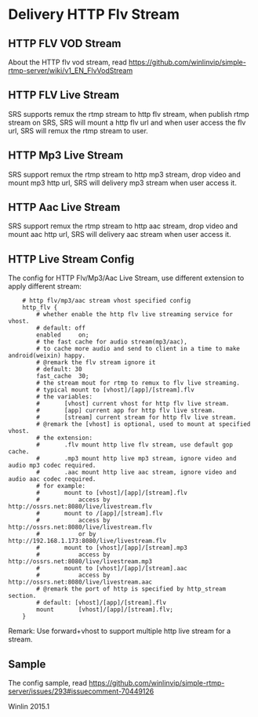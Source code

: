 # Delivery HTTP Flv Stream

## HTTP FLV VOD Stream

About the HTTP flv vod stream, read https://github.com/winlinvip/simple-rtmp-server/wiki/v1_EN_FlvVodStream

## HTTP FLV Live Stream

SRS supports remux the rtmp stream to http flv stream, when publish rtmp stream on SRS, SRS will mount a http flv url and when user access the flv url, SRS will remux the rtmp stream to user.

## HTTP Mp3 Live Stream

SRS support remux the rtmp stream to http mp3 stream, drop video and mount mp3 http url, SRS will delivery mp3 stream when user access it.

## HTTP Aac Live Stream

SRS support remux the rtmp stream to http aac stream, drop video and mount aac http url, SRS will delivery aac stream when user access it.

## HTTP Live Stream Config

The config for HTTP Flv/Mp3/Aac Live Stream, use different extension to apply different stream:

```
    # http flv/mp3/aac stream vhost specified config
    http_flv {
        # whether enable the http flv live streaming service for vhost.
        # default: off
        enabled     on;
        # the fast cache for audio stream(mp3/aac),
        # to cache more audio and send to client in a time to make android(weixin) happy.
        # @remark the flv stream ignore it
        # default: 30
        fast_cache  30;
        # the stream mout for rtmp to remux to flv live streaming.
        # typical mount to [vhost]/[app]/[stream].flv
        # the variables:
        #       [vhost] current vhost for http flv live stream.
        #       [app] current app for http flv live stream.
        #       [stream] current stream for http flv live stream.
        # @remark the [vhost] is optional, used to mount at specified vhost.
        # the extension:
        #       .flv mount http live flv stream, use default gop cache.
        #       .mp3 mount http live mp3 stream, ignore video and audio mp3 codec required.
        #       .aac mount http live aac stream, ignore video and audio aac codec required.
        # for example:
        #       mount to [vhost]/[app]/[stream].flv
        #           access by http://ossrs.net:8080/live/livestream.flv
        #       mount to /[app]/[stream].flv
        #           access by http://ossrs.net:8080/live/livestream.flv
        #           or by http://192.168.1.173:8080/live/livestream.flv
        #       mount to [vhost]/[app]/[stream].mp3
        #           access by http://ossrs.net:8080/live/livestream.mp3
        #       mount to [vhost]/[app]/[stream].aac
        #           access by http://ossrs.net:8080/live/livestream.aac
        # @remark the port of http is specified by http_stream section.
        # default: [vhost]/[app]/[stream].flv
        mount       [vhost]/[app]/[stream].flv;
    }
```

Remark: Use forward+vhost to support multiple http live stream for a stream.

## Sample

The config sample, read https://github.com/winlinvip/simple-rtmp-server/issues/293#issuecomment-70449126

Winlin 2015.1